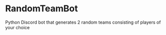 # RandomTeamBot
Python Discord bot that generates 2 random teams consisting of players of your choice

